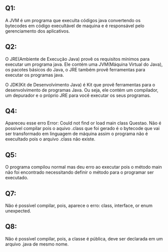 ## Q1:

A JVM é um programa que execulta códigos java convertendo os bytecodes em código execultável de maquina e é responsável pelo gerenciamento dos aplicativos.

## Q2:

O JRE(Ambiente de Execução Java) provê os requisitos mínimos para executar um programa java. Ele contém uma JVM(Máquina Virtual do Java), os pacotes    básicos do Java, o JRE também provê ferramentas para executar os programas java.

O JDK(Kit de Desenvolvimento Java) é Kit que provê ferramentas para o desenvolvimento de programas Java. Ou seja, ele contém um compilador, um depurador e o próprio JRE para você executar os seus programas.

## Q4:

Apareceu esse erro Error: Could not find or load main class Questao. Não é possivel compilar pois o aquivo .class que foi gerado é o bytecode que vai ser transformado em linguagem de máquina assim o programa não é execultado pois o arquivo .class não existe.

## Q5:

O programa compilou normal mas deu erro ao executar pois o método main não foi encontrado necessitando definir o método para o programar ser executado.

## Q7:

Não é possível compilar, pois, aparece o erro: class, interface, or enum unexpected.

## Q8:

Não é possível compilar, pois, a classe é pública, deve ser declarada em um arquivo .java de mesmo nome.
